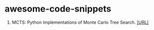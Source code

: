 # awesome-code-snippets
1. MCTS: Python Implementations of Monte Carlo Tree Search. [[URL]](https://github.com/haroldsultan/MCTS)
